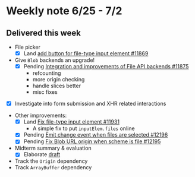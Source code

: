 # Weekly note 6/25 - 7/2

## Delivered this week

- File picker
    - [x] Land [add button for file-type input element #11869](https://github.com/servo/servo/pull/11869)
- Give `Blob` backends an upgrade!
    - [x] Pending [Integration and improvements of File API backends #11875](https://github.com/servo/servo/pull/11875)
        - refcounting
        - more origin checking
        - handle slices better
        - misc fixes
- [x] Investigate into form submission and XHR related interactions
- Other improvements:
    - [x] Land [Fix file-type input element #11931](https://github.com/servo/servo/pull/11931)
        - A simple fix to put `inputElem.files` online
    - [x] Pending [Emit change event when files are selected #12196](https://github.com/servo/servo/pull/12196)
    - [x] Pending [Fix Blob URL origin when scheme is file #12195](https://github.com/servo/servo/pull/12195)
- Midterm summary & evaluation
    - [x] Elaborate [draft](../notes/midterm.md)
- Track the `Origin` dependency
- Track `ArrayBuffer` dependency

